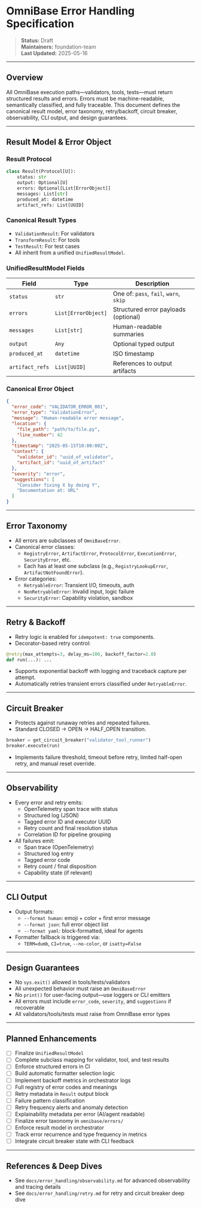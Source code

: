 <!-- === OmniNode:Metadata ===
<!-- metadata_version: 0.1.0 -->
<!-- protocol_version: 0.1.0 -->
<!-- owner: OmniNode Team -->
<!-- copyright: OmniNode Team -->
<!-- schema_version: 0.1.0 -->
<!-- name: error_handling.md -->
<!-- version: 1.0.0 -->
<!-- uuid: f78f6fbe-dc36-45c1-bc96-841ec5e4ca83 -->
<!-- author: OmniNode Team -->
<!-- created_at: 2025-05-21T12:41:40.157302 -->
<!-- last_modified_at: 2025-05-21T16:42:46.060028 -->
<!-- description: Stamped by ONEX -->
<!-- state_contract: state_contract://default -->
<!-- lifecycle: active -->
<!-- hash: ba2eb39776f96e49283fdea08e18706579f08bed410b226e3b728491558e6f04 -->
<!-- entrypoint: {'type': 'python', 'target': 'error_handling.md'} -->
<!-- runtime_language_hint: python>=3.11 -->
<!-- namespace: onex.stamped.error_handling -->
<!-- meta_type: tool -->
<!-- === /OmniNode:Metadata === -->

<!-- === OmniNode:Metadata ===
<!-- metadata_version: 0.1.0 -->
<!-- protocol_version: 0.1.0 -->
<!-- owner: OmniNode Team -->
<!-- copyright: OmniNode Team -->
<!-- schema_version: 0.1.0 -->
<!-- name: error_handling.md -->
<!-- version: 1.0.0 -->
<!-- uuid: e9407630-43ff-4104-abba-4f6cc1fb86ff -->
<!-- author: OmniNode Team -->
<!-- created_at: 2025-05-21T12:33:43.432199 -->
<!-- last_modified_at: 2025-05-21T16:39:55.952518 -->
<!-- description: Stamped by ONEX -->
<!-- state_contract: state_contract://default -->
<!-- lifecycle: active -->
<!-- hash: 0923d6172f4dad231a2e06fef0a294dbe1885748a33ec50957ad7199386d5743 -->
<!-- entrypoint: {'type': 'python', 'target': 'error_handling.md'} -->
<!-- runtime_language_hint: python>=3.11 -->
<!-- namespace: onex.stamped.error_handling -->
<!-- meta_type: tool -->
<!-- === /OmniNode:Metadata === -->

<!-- === OmniNode:Metadata ===
<!-- metadata_version: 0.1.0 -->
<!-- protocol_version: 0.1.0 -->
<!-- owner: OmniNode Team -->
<!-- copyright: OmniNode Team -->
<!-- schema_version: 0.1.0 -->
<!-- name: error_handling.md -->
<!-- version: 1.0.0 -->
<!-- uuid: 06f8ba58-a651-4410-b111-098399460e72 -->
<!-- author: OmniNode Team -->
<!-- created_at: 2025-05-21T09:28:42.660656 -->
<!-- last_modified_at: 2025-05-21T16:24:00.339659 -->
<!-- description: Stamped by ONEX -->
<!-- state_contract: state_contract://default -->
<!-- lifecycle: active -->
<!-- hash: f521e866684ba9968a838f25aea81d2c45af2529dcf8859dfa07ce70dc801be7 -->
<!-- entrypoint: {'type': 'python', 'target': 'error_handling.md'} -->
<!-- runtime_language_hint: python>=3.11 -->
<!-- namespace: onex.stamped.error_handling -->
<!-- meta_type: tool -->
<!-- === /OmniNode:Metadata === -->

# OmniBase Error Handling Specification

> **Status:** Draft  
> **Maintainers:** foundation-team  
> **Last Updated:** 2025-05-16

---

## Overview

All OmniBase execution paths—validators, tools, tests—must return structured results and errors. Errors must be machine-readable, semantically classified, and fully traceable. This document defines the canonical result model, error taxonomy, retry/backoff, circuit breaker, observability, CLI output, and design guarantees.

---

## Result Model & Error Object

### Result Protocol

```python
class Result(Protocol[U]):
    status: str
    output: Optional[U]
    errors: Optional[List[ErrorObject]]
    messages: List[str]
    produced_at: datetime
    artifact_refs: List[UUID]
```

### Canonical Result Types
- `ValidationResult`: For validators
- `TransformResult`: For tools
- `TestResult`: For test cases
- All inherit from a unified `UnifiedResultModel`.

### UnifiedResultModel Fields

| Field         | Type                | Description                                |
|---------------|---------------------|--------------------------------------------|
| `status`      | `str`               | One of: `pass`, `fail`, `warn`, `skip`     |
| `errors`      | `List[ErrorObject]` | Structured error payloads (optional)       |
| `messages`    | `List[str]`         | Human-readable summaries                   |
| `output`      | `Any`               | Optional typed output                      |
| `produced_at` | `datetime`          | ISO timestamp                              |
| `artifact_refs` | `List[UUID]`      | References to output artifacts             |

### Canonical Error Object

```json
{
  "error_code": "VALIDATOR_ERROR_001",
  "error_type": "ValidationError",
  "message": "Human-readable error message",
  "location": {
    "file_path": "path/to/file.py",
    "line_number": 42
  },
  "timestamp": "2025-05-15T10:00:00Z",
  "context": {
    "validator_id": "uuid_of_validator",
    "artifact_id": "uuid_of_artifact"
  },
  "severity": "error",
  "suggestions": [
    "Consider fixing X by doing Y",
    "Documentation at: URL"
  ]
}
```

---

## Error Taxonomy

- All errors are subclasses of `OmniBaseError`.
- Canonical error classes:
    - `RegistryError`, `ArtifactError`, `ProtocolError`, `ExecutionError`, `SecurityError`, etc.
    - Each has at least one subclass (e.g., `RegistryLookupError`, `ArtifactNotFoundError`).
- Error categories:
    - `RetryableError`: Transient I/O, timeouts, auth
    - `NonRetryableError`: Invalid input, logic failure
    - `SecurityError`: Capability violation, sandbox

---

## Retry & Backoff

- Retry logic is enabled for `idempotent: true` components.
- Decorator-based retry control:

```python
@retry(max_attempts=3, delay_ms=100, backoff_factor=2.0)
def run(...): ...
```
- Supports exponential backoff with logging and traceback capture per attempt.
- Automatically retries transient errors classified under `RetryableError`.

---

## Circuit Breaker

- Protects against runaway retries and repeated failures.
- Standard CLOSED → OPEN → HALF_OPEN transition.

```python
breaker = get_circuit_breaker("validator_tool_runner")
breaker.execute(run)
```
- Implements failure threshold, timeout before retry, limited half-open retry, and manual reset override.

---

## Observability

- Every error and retry emits:
    - OpenTelemetry span trace with status
    - Structured log (JSON)
    - Tagged error ID and executor UUID
    - Retry count and final resolution status
    - Correlation ID for pipeline grouping
- All failures emit:
    - Span trace (OpenTelemetry)
    - Structured log entry
    - Tagged error code
    - Retry count / final disposition
    - Capability state (if relevant)

---

## CLI Output

- Output formats:
    - `--format human`: emoji + color + first error message
    - `--format json`: full error object list
    - `--format yaml`: block-formatted, ideal for agents
- Formatter fallback is triggered via:
    - `TERM=dumb`, `CI=true`, `--no-color`, or `isatty=False`

---

## Design Guarantees

- No `sys.exit()` allowed in tools/tests/validators
- All unexpected behavior must raise an `OmniBaseError`
- No `print()` for user-facing output—use loggers or CLI emitters
- All errors must include `error_code`, `severity`, and `suggestions` if recoverable
- All validators/tools/tests must raise from OmniBase error types

---

## Planned Enhancements
- [ ] Finalize `UnifiedResultModel`
- [ ] Complete subclass mapping for validator, tool, and test results
- [ ] Enforce structured errors in CI
- [ ] Build automatic formatter selection logic
- [ ] Implement backoff metrics in orchestrator logs
- [ ] Full registry of error codes and meanings
- [ ] Retry metadata in `Result` output block
- [ ] Failure pattern classification
- [ ] Retry frequency alerts and anomaly detection
- [ ] Explainability metadata per error (AI/agent readable)
- [ ] Finalize error taxonomy in `omnibase/errors/`
- [ ] Enforce result model in orchestrator
- [ ] Track error recurrence and type frequency in metrics
- [ ] Integrate circuit breaker state with CLI feedback

---

## References & Deep Dives
- See `docs/error_handling/observability.md` for advanced observability and tracing details
- See `docs/error_handling/retry.md` for retry and circuit breaker deep dive
